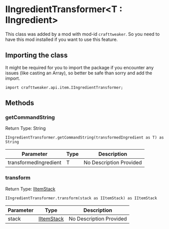 # IIngredientTransformer&LT;T : IIngredient&GT;

This class was added by a mod with mod-id `crafttweaker`. So you need to have this mod installed if you want to use this feature.

## Importing the class

It might be required for you to import the package if you encounter any issues (like casting an Array), so better be safe than sorry and add the import.
```zenscript
import crafttweaker.api.item.IIngredientTransformer;
```


## Methods

### getCommandString

Return Type: String

```zenscript
IIngredientTransformer.getCommandString(transformedIngredient as T) as String
```
| Parameter | Type | Description |
|-----------|------|-------------|
| transformedIngredient | T | No Description Provided |
### transform

Return Type: [IItemStack](/vanilla/api/items/IItemStack)

```zenscript
IIngredientTransformer.transform(stack as IItemStack) as IItemStack
```
| Parameter | Type | Description |
|-----------|------|-------------|
| stack | [IItemStack](/vanilla/api/items/IItemStack) | No Description Provided |

